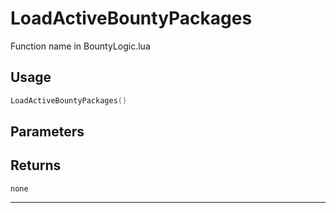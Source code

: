 # LoadActiveBountyPackages
Function name in BountyLogic.lua
## Usage
```lua
LoadActiveBountyPackages()
```
## Parameters

## Returns
`none`

---